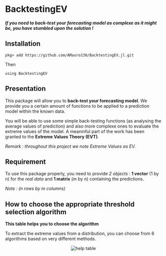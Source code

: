 # BacktestingEV


***If you need to back-test your forecasting model as complexe as it might be, you have stumbled upon the solution !***


## Installation

```
pkg> add https://github.com/AMauro130/BacktestingEV.jl.git
```
Then
```
using BacktestingEV
```


## Presentation

This package will allow you to **back-test your forecasting model**.
We provide you a certain amount of functions to be applied to a prediction model within the known data.

You will be able to use some simple back-testing functions (as analysing the average values of prediction) and also more complexe ones to evaluate the extreme values of the model.
A meaninful part of the work has been granted to the **Extreme Values Theory (EVT)**.

*Remark : throughout this project we note Extreme Values as EV.*


## Requirement

To use this package properly, you need to provide _2 objects_ : **1 vector** (1 by n) for the *real data* and **1 matrix** (m by n) containing the predictions.

*Note : (n rows by m columns)*


## How to choose the appropriate threshold selection algorithm

**This table helps you to choose the algorithm**

To extract the extreme values from a distribution, you can choose from 6 algorithms based on very different methods.


<div id="header" align="center">
	<img src="https://user-images.githubusercontent.com/92920225/180974919-b05b1df7-ec06-45cf-812f-794a0ccb2595.png" alt="help table">
</div>

